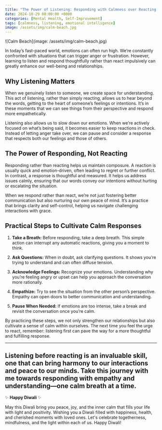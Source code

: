 ```yaml
---
title: "The Power of Listening: Responding with Calmness over Reacting in Anger"
date: 2024-10-29 08:00:00 +0000
categories: [Mental Health, Self-Improvement]
tags: [calmness, listening, emotional intelligence]
image: /assets/img/calm-beach.jpg 
---
```


![Calm Beach](image: /assets/img/calm-beach.jpg)

In today’s fast-paced world, emotions can often run high. We’re constantly confronted with situations that can trigger anger or frustration. However, learning to listen and respond thoughtfully rather than react impulsively can greatly enhance our well-being and relationships.

## Why Listening Matters

When we genuinely listen to someone, we create space for understanding. This act of listening, rather than simply reacting, allows us to hear beyond the words, getting to the heart of someone’s feelings or intentions. It’s in these moments that we can see things from their perspective and respond more empathetically.

Listening also allows us to slow down our emotions. When we’re actively focused on what’s being said, it becomes easier to keep reactions in check. Instead of letting anger take over, we can pause and consider a response that respects both our feelings and those of others.

## The Power of Responding, Not Reacting

Responding rather than reacting helps us maintain composure. A reaction is usually quick and emotion-driven, often leading to regret or further conflict. In contrast, a response is thoughtful and measured. It helps us address issues calmly, ensuring that our words convey our intentions without hurting or escalating the situation.

When we respond rather than react, we’re not just fostering better communication but also nurturing our own peace of mind. It’s a practice that brings clarity and self-control, helping us navigate challenging interactions with grace.

## Practical Steps to Cultivate Calm Responses

1. **Take a Breath:** Before responding, take a deep breath. This simple action can interrupt any automatic reactions, giving you a moment to think.
   
2. **Ask Questions:** When in doubt, ask clarifying questions. It shows you’re trying to understand and can often diffuse tension.

3. **Acknowledge Feelings:** Recognize your emotions. Understanding why you’re feeling angry or upset can help you approach the conversation more rationally.

4. **Empathize:** Try to see the situation from the other person’s perspective. Empathy can open doors to better communication and understanding.

5. **Pause When Needed:** If emotions are too intense, take a break and revisit the conversation once you’re calm.

By practicing these steps, we not only strengthen our relationships but also cultivate a sense of calm within ourselves. The next time you feel the urge to react, remember: listening first can pave the way for a more thoughtful and fulfilling response.

---

Listening before reacting is an invaluable skill, one that can bring harmony to our interactions and peace to our minds. Take this journey with me towards responding with empathy and understanding—one calm breath at a time.
---

✨ **Happy Diwali** ✨

May this Diwali bring you peace, joy, and the inner calm that fills your life with light and positivity. Wishing you a Diwali filled with happiness, health, and cherished moments with loved ones. Let's celebrate togetherness, mindfulness, and the light within each of us. Happy Diwali!
